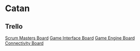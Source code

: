 # Catan
## Trello
[Scrum Masters Board](https://trello.com/b/VlSGG98Q/scrum-masters)
[Game Interface Board](https://trello.com/b/ddgP64ty/game-interface)
[Game Engine Board](https://trello.com/b/OGXjuf7D/game-engine)
[Connectivity Board](https://trello.com/b/4yOHTGZl/conectivitate)
